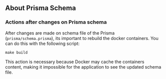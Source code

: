 ## About Prisma Schema

### Actions after changes on Prisma schema

After changes are made on schema file of the Prisma (`prisma/schema.prisma`), its important to rebuild the docker containers. You can do this with the following script:

```shell
make build
```

This action is necessary because Docker may cache the containers content, making it impossible for the application to see the updated schema file.
